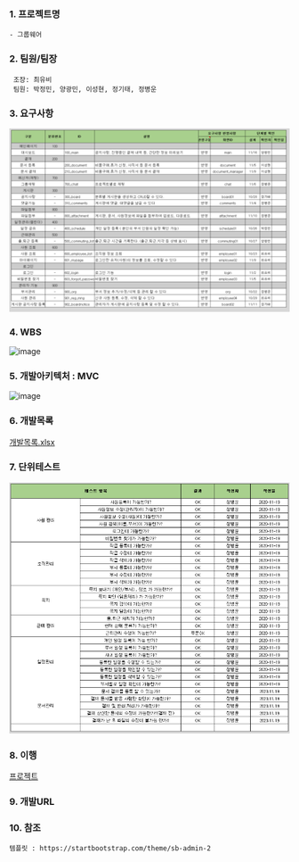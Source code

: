 ### 1. 프로젝트명
    - 그룹웨어 
    
### 2. 팀원/팀장
``` Team
 조장: 최유비  
 팀원: 박정민, 양광민, 이성현, 정기태, 정병운   
```

### 3. 요구사항
![image](https://github.com/HYKim8/OMG/blob/main/%EC%9A%94%EA%B5%AC%EC%82%AC%ED%95%AD%20.PNG)  

### 4. WBS  
![image](https://github.com/HYKim8/OMG/blob/main/wbs.jpg)

### 5. 개발아키텍처 : MVC
![image](https://github.com/HYKim8/OMG/blob/main/Spring_MVC.png)
### 6. 개발목록
[개발목록.xlsx](https://github.com/HYKim8/OMG/blob/main/%EA%B0%9C%EB%B0%9C%EB%AA%A9%EB%A1%9D.xlsx)
### 7. 단위테스트
![image](https://github.com/HYKim8/OMG/blob/main/%EB%8B%A8%EC%9C%84%ED%85%8C%EC%8A%A4%ED%8A%B8.PNG)
### 8. 이행
[프로젝트](https://github.com/HYKim8/OMG/blob/main/%ED%94%84%EB%A1%9C%EC%A0%9D%ED%8A%B8%20%EC%9D%B4%ED%96%89.pptx)
### 9. 개발URL

### 10. 참조
``` 참조
템플릿 : https://startbootstrap.com/theme/sb-admin-2
```

